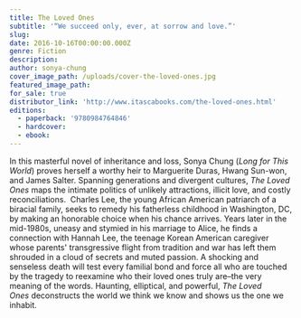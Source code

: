 ```yaml
---
title: The Loved Ones
subtitle: '“We succeed only, ever, at sorrow and love.”'
slug:
date: 2016-10-16T00:00:00.000Z
genre: Fiction
description:
author: sonya-chung
cover_image_path: /uploads/cover-the-loved-ones.jpg
featured_image_path:
for_sale: true
distributor_link: 'http://www.itascabooks.com/the-loved-ones.html'
editions:
  - paperback: '9780984764846'
  - hardcover:
  - ebook:
---
```



In this masterful novel of inheritance and loss, Sonya Chung (*Long for This World*) proves herself a worthy heir to Marguerite Duras, Hwang Sun-won, and James Salter. Spanning generations and divergent cultures, *The Loved Ones* maps the intimate politics of unlikely attractions, illicit love, and costly reconciliations.  Charles Lee, the young African American patriarch of a biracial family, seeks to remedy his fatherless childhood in Washington, DC, by making an honorable choice when his chance arrives. Years later in the mid-1980s, uneasy and stymied in his marriage to Alice, he finds a connection with Hannah Lee, the teenage Korean American caregiver whose parents' transgressive flight from tradition and war has left them shrouded in a cloud of secrets and muted passion. A shocking and senseless death will test every familial bond and force all who are touched by the tragedy to reexamine who their loved ones truly are–the very meaning of the words. Haunting, elliptical, and powerful, *The Loved Ones* deconstructs the world we think we know and shows us the one we inhabit.